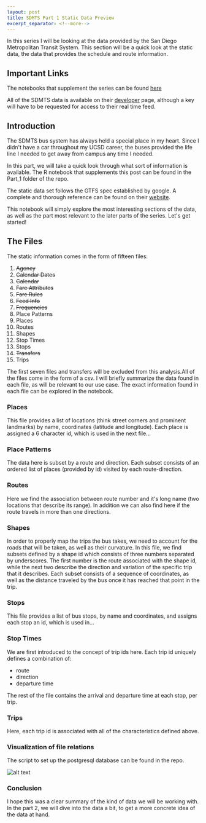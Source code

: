 ```yaml
---
layout: post
title: SDMTS Part 1 Static Data Preview 
excerpt_separator: <!--more-->
---
```

In this series I will be looking at the data provided 
by the San Diego Metropolitan Transit System. This 
section will be a quick look at the static data, the
data that provides the schedule and route information. 
 <!--more-->
## Important Links 
The notebooks that supplement the series can be found
[here](https://github.com/wnanpi95/SDMTS_DataAnalysis)

All of the SDMTS data is available on their 
[developer](https://www.sdmts.com/business-center/developers)
page, although a key will have to be requested for 
access to their real time feed. 

## Introduction
The SDMTS bus system has always held a special place in my
heart. Since I didn't have a car throughout my UCSD career,
the buses provided the life line I needed to get away from
campus any time I needed.

In this part, we will take a quick look through what sort
of information is available. The R notebook that supplements
this post can be found in the Part_1 folder of the repo.

The static data set follows the GTFS spec established by 
google. A complete and thorough reference can be found on 
their [website](https://developers.google.com/transit/gtfs/).

This notebook will simply explore the most interesting 
sections of the data, as well as the part most relevant to
the later parts of the series. Let's get started!

## The Files
The static information comes in the form of fifteen files:
1.   ~~Agency~~ 
2.   ~~Calendar Dates~~
3.   ~~Calendar~~
4.   ~~Fare Attributes~~
5.   ~~Fare Rules~~
6.   ~~Feed Info~~
7.   ~~Frequencies~~
8.   Place Patterns
9.   Places
10.  Routes
11.  Shapes
12.  Stop Times
13.  Stops
14.  ~~Transfers~~
15.  Trips

The first seven files and transfers will be excluded from 
this analysis.All of the files come in the form of a csv. 
I will briefly summarize the data found in each file, as will 
be relevant to our use case. The exact information found in
each file can be explored in the notebook.

### Places
This file provides a list of locations (think street corners
and prominent landmarks) by name, coordinates (latitude and
longitude). Each place is assigned a 6 character id, which
is used in the next file...
### Place Patterns
The data here is subset by a route and direction. Each subset
consists of an ordered list of places (provided by id) visited
by each route-direction.
### Routes
Here we find the association between route number and it's
long name (two locations that describe its range). In addition
we can also find here if the route travels in more than one
directions.
### Shapes
In order to properly map the trips the bus takes, we need to
account for the roads that will be taken, as well as their
curvature. In this file, we find subsets defined by a shape id
which consists of three numbers separated by underscores. The
first number is the route associated with the shape id, while
the next two describe the direction and variation of the 
specific trip that it describes. Each subset consists of a 
sequence of coordinates, as well as the distance traveled
by the bus once it has reached that point in the trip.
### Stops
This file provides a list of bus stops, by name and 
coordinates, and assigns each stop an id, which is used in...
### Stop Times
We are first introduced to the concept of trip ids here. Each
trip id uniquely defines a combination of:
* route
* direction
* departure time

The rest of the file contains the arrival and departure time
at each stop, per trip.
### Trips
Here, each trip id is associated with all of the characteristics defined above.
### Visualization of file relations
The script to set up the postgresql database can be found in the repo.

![alt text](Static_Info_Relation.png "Created with pgadmin 3")

### Conclusion
I hope this was a clear summary of the kind of data we will be working with.
In the part 2, we will dive into the data a bit, to get a more concrete idea
of the data at hand.  
